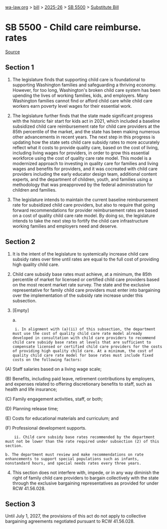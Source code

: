 [wa-law.org](/) > [bill](/bill/) > [2025-26](/bill/2025-26/) > [SB 5500](/bill/2025-26/sb/5500/) > [Substitute Bill](/bill/2025-26/sb/5500/S/)

# SB 5500 - Child care reimburse. rates

[Source](http://lawfilesext.leg.wa.gov/biennium/2025-26/Pdf/Bills/Senate%20Bills/5500-S.pdf)

## Section 1
1. The legislature finds that supporting child care is foundational to supporting Washington families and safeguarding a thriving economy. However, for too long, Washington's broken child care system has been upending the lives of working families, kids, and employers. Many Washington families cannot find or afford child care while child care workers earn poverty level wages for their essential work.

2. The legislature further finds that the state made significant progress with the historic fair start for kids act in 2021, which included a baseline subsidized child care reimbursement rate for child care providers at the 85th percentile of the market, and the state has been making numerous other advancements in recent years. The next step in this progress is updating how the state sets child care subsidy rates to more accurately reflect what it costs to provide quality care, based on the cost of living, including living wages for providers, in order to grow this essential workforce using the cost of quality care rate model. This model is a modernized approach to investing in quality care for families and living wages and benefits for providers, and it was cocreated with child care providers including the early educator design team, additional content experts, and the department of children, youth, and families using a methodology that was preapproved by the federal administration for children and families.

3. The legislature intends to maintain the current baseline reimbursement rate for subsidized child care providers, but also to require that going forward recommendations for provider reimbursement rates are based on a cost of quality child care rate model. By doing so, the legislature intends to take the next step to fortify the child care infrastructure working families and employers need and deserve.

## Section 2
1. It is the intent of the legislature to systemically increase child care subsidy rates over time until rates are equal to the full cost of providing high quality child care.

2. Child care subsidy base rates must achieve, at a minimum, the 85th percentile of market for licensed or certified child care providers based on the most recent market rate survey. The state and the exclusive representative for family child care providers must enter into bargaining over the implementation of the subsidy rate increase under this subsection.

3. [Empty]

    a.

        i. In alignment with (a)(ii) of this subsection, the department must use the cost of quality child care rate model already developed in consultation with child care providers to recommend child care subsidy base rates at levels that are sufficient to compensate licensed or certified child care providers for the costs of providing high quality child care. At a minimum, the cost of quality child care rate model for base rates must include fixed costs on the following factors:

(A) Staff salaries based on a living wage scale;

(B) Benefits, including paid leave, retirement contributions by employers, and expenses related to offering discretionary benefits to staff, such as health and life insurance;

(C) Family engagement activities, staff, or both;

(D) Planning release time;

(E) Costs for educational materials and curriculum; and

(F) Professional development supports.

        ii. Child care subsidy base rates recommended by the department must not be lower than the rate required under subsection (2) of this section.

    b. The department must review and make recommendations on rate enhancements to support special populations such as infants, nonstandard hours, and special needs rates every three years.

4. This section does not interfere with, impede, or in any way diminish the right of family child care providers to bargain collectively with the state through the exclusive bargaining representatives as provided for under RCW 41.56.028.

## Section 3
Until July 1, 2027, the provisions of this act do not apply to collective bargaining agreements negotiated pursuant to RCW 41.56.028.
